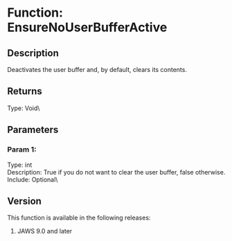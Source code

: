 # Function: EnsureNoUserBufferActive

## Description

Deactivates the user buffer and, by default, clears its contents.

## Returns

Type: Void\

## Parameters

### Param 1:

Type: int\
Description: True if you do not want to clear the user buffer, false
otherwise.\
Include: Optional\

## Version

This function is available in the following releases:

1.  JAWS 9.0 and later
